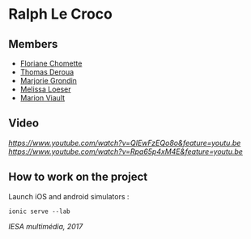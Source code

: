 # Ralph Le Croco
	
## Members

* [Floriane Chomette](https://www.linkedin.com/in/florianechomette/)
* [Thomas Deroua](http://www.thomasderoua.fr/)
* [Marjorie Grondin](http://www.iesanetwork.com/m.grondin/)
* [Melissa Loeser](http://azaryia.com/)
* [Marion Viault](http://marionviault.com/)

## Video

*https://www.youtube.com/watch?v=QIEwFzEQo8o&feature=youtu.be*
*https://www.youtube.com/watch?v=Rpa65p4xM4E&feature=youtu.be*

## How to work on the project

Launch iOS and android simulators :
```
ionic serve --lab
```

*IESA multimédia, 2017*